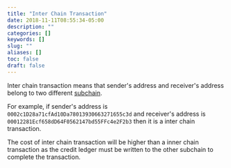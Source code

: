 ```yaml
---
title: "Inter Chain Transaction"
date: 2018-11-11T08:55:34-05:00
description: ""
categories: []
keywords: []
slug: ""
aliases: []
toc: false
draft: false
---
```


Inter chain transaction means that sender's address and receiver's address belong to two different [subchain][]. 

For example, if sender's address is `0002c1D28a71cfAd10Da78013930663271655c3d` and receiver's address is `00012281Ecf658dD64F0562147bd55FFc4e2F2b3` then it is a inter chain transaction. 

The cost of inter chain transaction will be higher than a inner chain transaction as the credit ledger must be written to the other subchain to complete the transaction. 


[subchain]: /concept/subchain/
